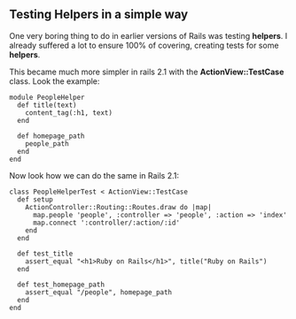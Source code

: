 ## Testing Helpers in a simple way

One very boring thing to do in earlier versions of Rails was testing **helpers**. I already suffered a lot to ensure 100% of covering, creating tests for some **helpers**.

This became much more simpler in rails 2.1 with the **ActionView::TestCase** class. Look the example:

	module PeopleHelper
	  def title(text)
	    content_tag(:h1, text)
	  end

	  def homepage_path
	    people_path
	  end
	end

Now look how we can do the same in Rails 2.1:

	class PeopleHelperTest < ActionView::TestCase
	  def setup
	    ActionController::Routing::Routes.draw do |map|
	      map.people 'people', :controller => 'people', :action => 'index'
	      map.connect ':controller/:action/:id'
	    end
	  end

	  def test_title
	    assert_equal "<h1>Ruby on Rails</h1>", title("Ruby on Rails")
	  end

	  def test_homepage_path
	    assert_equal "/people", homepage_path
	  end
	end
